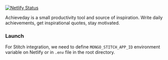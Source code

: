 [![Netlify Status](https://api.netlify.com/api/v1/badges/c449ec53-1c53-4e1e-9042-63609b214ee6/deploy-status)](https://app.netlify.com/sites/achieveday/deploys)

Achieveday is a small productivity tool and source of inspiration. Write daily achievements, get inspirational quotes, stay motivated.

### Launch ###

For Stitch integration, we need to define `MONGO_STITCH_APP_ID` environment variable on Netlify or in `.env` file in the root directory.
